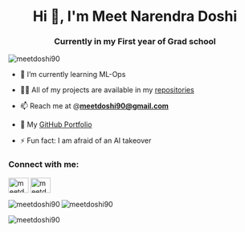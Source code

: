 <h1 align="center">Hi 👋, I'm Meet Narendra Doshi</h1>
<h3 align="center">Currently in my First year of Grad school</h3>

<p align="left"> <img src="https://komarev.com/ghpvc/?username=meetdoshi90&label=Profile%20views&color=blueviolet&style=flat" alt="meetdoshi90" /> </p>

- 🌱 I’m currently learning ML-Ops

- 👨‍💻 All of my projects are available in my [repositories](https://github.com/meetdoshi90?tab=repositories)

- 📫 Reach me at @**meetdoshi90@gmail.com**

- 📄 My [GitHub Portfolio](https://meetdoshi90.github.io)

- ⚡ Fun fact: I am afraid of an AI takeover

<h3 align="left">Connect with me:</h3>
<p align="left">
<a href="https://linkedin.com/in/meetdoshi90" target="blank"><img align="center" src="https://cdn.worldvectorlogo.com/logos/linkedin-icon-2.svg" alt="meetdoshi90" height="30" width="40" /></a>
<a href="https://kaggle.com/meetdoshi90" target="blank"><img align="center" src="https://storage.scolary.com/storage/file/public/71b68248-ba0a-4b26-b15f-0c77cdf341cd.svg" alt="meetdoshi90" height="30" width="40" /></a>
</p>
<p><img align="left" src="https://github-readme-stats.vercel.app/api/top-langs?username=meetdoshi90&show_icons=true&locale=en&layout=compact" alt="meetdoshi90" /></p>


<p><img align="center" src="https://github-readme-stats.vercel.app/api?username=meetdoshi90&show_icons=true&locale=en" alt="meetdoshi90" /></p>


<p><img align="center" src="https://github-readme-streak-stats.herokuapp.com/?user=meetdoshi90&" alt="meetdoshi90" /></p>

